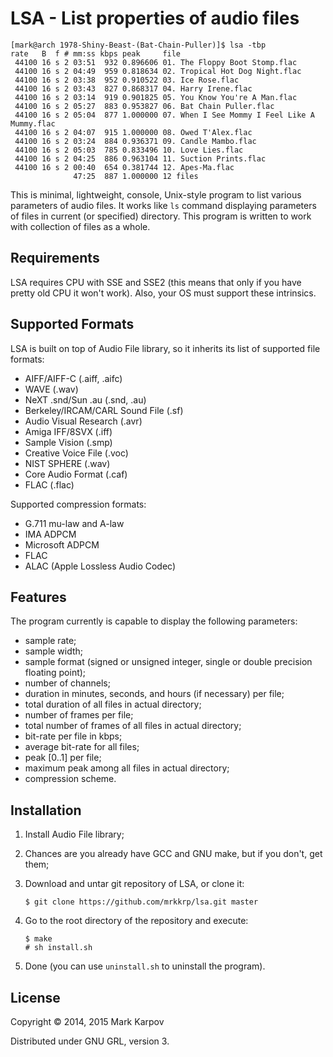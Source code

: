 # LSA - List properties of audio files

```
[mark@arch 1978-Shiny-Beast-(Bat-Chain-Puller)]$ lsa -tbp
rate   B  f # mm:ss kbps peak     file
 44100 16 s 2 03:51  932 0.896606 01. The Floppy Boot Stomp.flac
 44100 16 s 2 04:49  959 0.818634 02. Tropical Hot Dog Night.flac
 44100 16 s 2 03:38  952 0.910522 03. Ice Rose.flac
 44100 16 s 2 03:43  827 0.868317 04. Harry Irene.flac
 44100 16 s 2 03:14  919 0.901825 05. You Know You're A Man.flac
 44100 16 s 2 05:27  883 0.953827 06. Bat Chain Puller.flac
 44100 16 s 2 05:04  877 1.000000 07. When I See Mommy I Feel Like A Mummy.flac
 44100 16 s 2 04:07  915 1.000000 08. Owed T'Alex.flac
 44100 16 s 2 03:24  884 0.936371 09. Candle Mambo.flac
 44100 16 s 2 05:03  785 0.833496 10. Love Lies.flac
 44100 16 s 2 04:25  886 0.963104 11. Suction Prints.flac
 44100 16 s 2 00:40  654 0.381744 12. Apes-Ma.flac
              47:25  887 1.000000 12 files
```

This is minimal, lightweight, console, Unix-style program to list various
parameters of audio files. It works like `ls` command displaying parameters
of files in current (or specified) directory. This program is written to
work with collection of files as a whole.

## Requirements

LSA requires CPU with SSE and SSE2 (this means that only if you have pretty
old CPU it won't work). Also, your OS must support these intrinsics.

## Supported Formats

LSA is built on top of Audio File library, so it inherits its list of
supported file formats:

* AIFF/AIFF-C (.aiff, .aifc)
* WAVE (.wav)
* NeXT .snd/Sun .au (.snd, .au)
* Berkeley/IRCAM/CARL Sound File (.sf)
* Audio Visual Research (.avr)
* Amiga IFF/8SVX (.iff)
* Sample Vision (.smp)
* Creative Voice File (.voc)
* NIST SPHERE (.wav)
* Core Audio Format (.caf)
* FLAC (.flac)

Supported compression formats:

* G.711 mu-law and A-law
* IMA ADPCM
* Microsoft ADPCM
* FLAC
* ALAC (Apple Lossless Audio Codec)

## Features

The program currently is capable to display the following parameters:

* sample rate;
* sample width;
* sample format (signed or unsigned integer, single or double precision
  floating point);
* number of channels;
* duration in minutes, seconds, and hours (if necessary) per file;
* total duration of all files in actual directory;
* number of frames per file;
* total number of frames of all files in actual directory;
* bit-rate per file in kbps;
* average bit-rate for all files;
* peak [0..1] per file;
* maximum peak among all files in actual directory;
* compression scheme.

## Installation

1. Install Audio File library;

2. Chances are you already have GCC and GNU make, but if you don't, get them;

3. Download and untar git repository of LSA, or clone it:

   ```
   $ git clone https://github.com/mrkkrp/lsa.git master
   ```

4. Go to the root directory of the repository and execute:

   ```
   $ make
   # sh install.sh
   ```

5. Done (you can use `uninstall.sh` to uninstall the program).

## License

Copyright © 2014, 2015 Mark Karpov

Distributed under GNU GRL, version 3.
